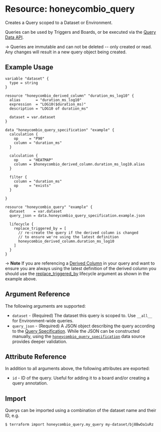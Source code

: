 # Resource: honeycombio_query

Creates a Query scoped to a Dataset or Environment.

Queries can be used by Triggers and Boards, or be executed via the [Query Data API](https://docs.honeycomb.io/api/query-results/).

-> Queries are immutable and can not be deleted -- only created or read.
  Any changes will result in a new query object being created.

## Example Usage

```hcl
variable "dataset" {
  type = string
}

resource "honeycombio_derived_column" "duration_ms_log10" {
  alias       = "duration_ms_log10"
  expression  = "LOG10($duration_ms)"
  description = "LOG10 of duration_ms"

  dataset = var.dataset
}

data "honeycombio_query_specification" "example" {
  calculation {
    op     = "P90"
    column = "duration_ms"
  }

  calculation {
    op     = "HEATMAP"
    column = $honeycombio_derived_column.duration_ms_log10.alias
  }

  filter {
    column = "duration_ms"
    op     = "exists"
  }

}

resource "honeycombio_query" "example" {
  dataset    = var.dataset
  query_json = data.honeycombio_query_specification.example.json

  lifecycle {
    replace_triggered_by = [
      // re-create the query if the derived column is changed
      // to ensure we're using the latest definition
      honeycombio_derived_column.duration_ms_log10
    ]
  }
}
```

-> **Note** If you are referencing a [Derived Column](derived_column.md) in your query and want to ensure you are always using the latest definition
  of the derived column you should use the [replace_triggered_by](https://developer.hashicorp.com/terraform/language/meta-arguments/lifecycle#replace_triggered_by)
  lifecycle argument as shown in the example above.

## Argument Reference

The following arguments are supported:

* `dataset` - (Required) The dataset this query is scoped to.
  Use `__all__` for Environment-wide queries.
* `query_json` - (Required) A JSON object describing the query according to the [Query Specification](https://docs.honeycomb.io/api/query-specification/#fields-on-a-query-specification).
  While the JSON can be constructed manually, using the [`honeycombio_query_specification`](../data-sources/query_specification.md) data source provides deeper validation.

## Attribute Reference

In addition to all arguments above, the following attributes are exported:

* `id` - ID of the query. Useful for adding it to a board and/or creating a query annotation.

## Import

Querys can be imported using a combination of the dataset name and their ID, e.g.

```
$ terraform import honeycombio_query.my_query my-dataset/bj8BwOa1uRz
```
